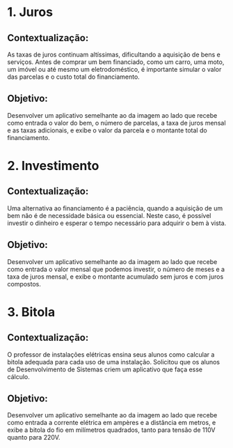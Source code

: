 # 1. Juros
## Contextualização: 

As taxas de juros continuam altíssimas, dificultando a aquisição de bens e serviços. Antes de comprar um bem financiado, como um carro, uma moto, um imóvel ou até mesmo um eletrodoméstico, é importante simular o valor das parcelas e o custo total do financiamento.

## Objetivo:
Desenvolver um aplicativo semelhante ao da imagem ao lado que recebe como entrada o valor do bem, o número de parcelas, a taxa de juros mensal e as taxas adicionais, e exibe o valor da parcela e o montante total do financiamento.



# 2. Investimento

## Contextualização: 

Uma alternativa ao financiamento é a paciência, quando a aquisição de um bem não é de necessidade básica ou essencial. Neste caso, é possível investir o dinheiro e esperar o tempo necessário para adquirir o bem à vista.

## Objetivo:
Desenvolver um aplicativo semelhante ao da imagem ao lado que recebe como entrada o valor mensal que podemos investir, o número de meses e a taxa de juros mensal, e exibe o montante acumulado sem juros e com juros compostos.



# 3. Bitola

## Contextualização:

O professor de instalações elétricas ensina seus alunos como calcular a bitola adequada para cada uso de uma instalação. Solicitou que os alunos de Desenvolvimento de Sistemas criem um aplicativo que faça esse cálculo.

## Objetivo:
Desenvolver um aplicativo semelhante ao da imagem ao lado que recebe como entrada a corrente elétrica em ampères e a distância em metros, e exibe a bitola do fio em milímetros quadrados, tanto para tensão de 110V quanto para 220V.
